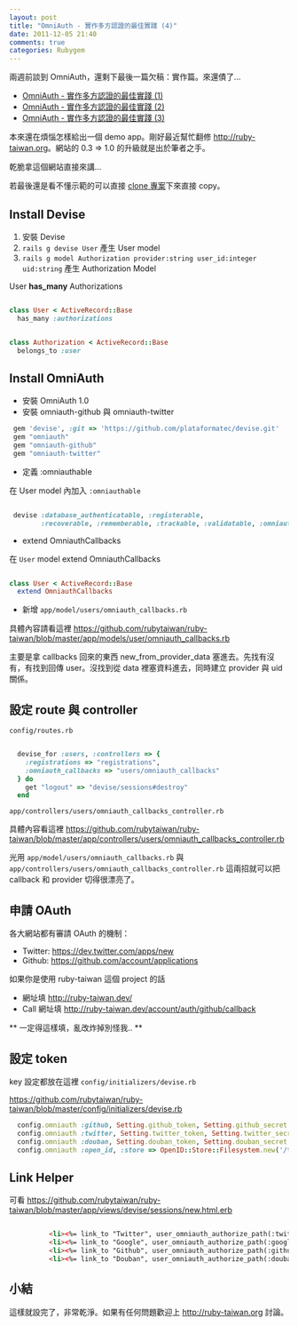 ```yaml
---
layout: post
title: "OmniAuth - 實作多方認證的最佳實踐 (4)"
date: 2011-12-05 21:40
comments: true
categories: Rubygem
---
```





兩週前談到 OmniAuth，還剩下最後一篇欠稿：實作篇。來還債了...

* [OmniAuth - 實作多方認證的最佳實踐 (1)](http://blog.xdite.net/posts/2011/11/19/omniauth-clean-auth-provider-1/)
* [OmniAuth - 實作多方認證的最佳實踐 (2)](http://blog.xdite.net/posts/2011/11/19/omniauth-clean-auth-provider-2/)
* [OmniAuth - 實作多方認證的最佳實踐 (3)](http://blog.xdite.net/posts/2011/11/19/omniauth-clean-auth-provider-3/)

本來還在煩惱怎樣給出一個 demo app。剛好最近幫忙翻修 <http://ruby-taiwan.org>。網站的 0.3 => 1.0 的升級就是出於筆者之手。

乾脆拿這個網站直接來講...

若最後還是看不懂示範的可以直接 [clone 專案](git://github.com/rubytaiwan/ruby-taiwan.git)下來直接 copy。

## Install Devise

1. 安裝 Devise
2. `rails g devise User` 產生 User model
3. `rails g model Authorization provider:string user_id:integer uid:string` 產生 Authorization Model

User **has_many** Authorizations

``` ruby

class User < ActiveRecord::Base
  has_many :authorizations

```

``` ruby

class Authorization < ActiveRecord::Base
  belongs_to :user

```

## Install OmniAuth 

* 安裝 OmniAuth 1.0 
* 安裝 omniauth-github 與 omniauth-twitter

``` ruby Gemfile
 gem 'devise', :git => 'https://github.com/plataformatec/devise.git'
 gem "omniauth"
 gem "omniauth-github"
 gem "omniauth-twitter"
```

* 定義 :omniauthable

在 User model 內加入 `:omniauthable`

```ruby 

 devise :database_authenticatable, :registerable,
        :recoverable, :rememberable, :trackable, :validatable, :omniauthable
```

* extend OmniauthCallbacks

在 `User` model extend OmniauthCallbacks

``` ruby app/model/user.rb

class User < ActiveRecord::Base
  extend OmniauthCallbacks

````

* 新增 `app/model/users/omniauth_callbacks.rb`

具體內容請看這裡 <https://github.com/rubytaiwan/ruby-taiwan/blob/master/app/models/user/omniauth_callbacks.rb>

主要是拿 callbacks 回來的東西 new_from_provider_data 塞進去。先找有沒有，有找到回傳 user。沒找到從 data 裡塞資料進去，同時建立 provider 與 uid 關係。


## 設定 route 與 controller

`config/routes.rb`

``` ruby

  devise_for :users, :controllers => { 
    :registrations => "registrations",
    :omniauth_callbacks => "users/omniauth_callbacks" 
  } do
    get "logout" => "devise/sessions#destroy"
  end
```

`app/controllers/users/omniauth_callbacks_controller.rb`

具體內容看這裡 <https://github.com/rubytaiwan/ruby-taiwan/blob/master/app/controllers/users/omniauth_callbacks_controller.rb>


光用  `app/model/users/omniauth_callbacks.rb` 與 `app/controllers/users/omniauth_callbacks_controller.rb` 這兩招就可以把 callback 和 provider 切得很漂亮了。


## 申請 OAuth 

各大網站都有審請 OAuth 的機制：

* Twitter: <https://dev.twitter.com/apps/new>
* Github: <https://github.com/account/applications>

如果你是使用 ruby-taiwan 這個 project 的話

* 網址填 http://ruby-taiwan.dev/
* Call 網址填 http://ruby-taiwan.dev/account/auth/github/callback

** 一定得這樣填，亂改炸掉別怪我.. **

## 設定 token

key 設定都放在這裡 `config/initializers/devise.rb`

<https://github.com/rubytaiwan/ruby-taiwan/blob/master/config/initializers/devise.rb>


``` ruby config/initializers/devise.rb
  config.omniauth :github, Setting.github_token, Setting.github_secret
  config.omniauth :twitter, Setting.twitter_token, Setting.twitter_secret
  config.omniauth :douban, Setting.douban_token, Setting.douban_secret
  config.omniauth :open_id, :store => OpenID::Store::Filesystem.new('/tmp'), :name => 'google', :identifier => 'https://www.google.com/accounts/o8/id', :require => 'omniauth-openid'

```

## Link Helper

可看 <https://github.com/rubytaiwan/ruby-taiwan/blob/master/app/views/devise/sessions/new.html.erb>

``` html

          <li><%= link_to "Twitter", user_omniauth_authorize_path(:twitter) %> </li>
          <li><%= link_to "Google", user_omniauth_authorize_path(:google) %> </li>
          <li><%= link_to "Github", user_omniauth_authorize_path(:github) %> </li>
          <li><%= link_to "Douban", user_omniauth_authorize_path(:douban) %> </li>
```

## 小結

這樣就設完了，非常乾淨。如果有任何問題歡迎上 <http://ruby-taiwan.org> 討論。
